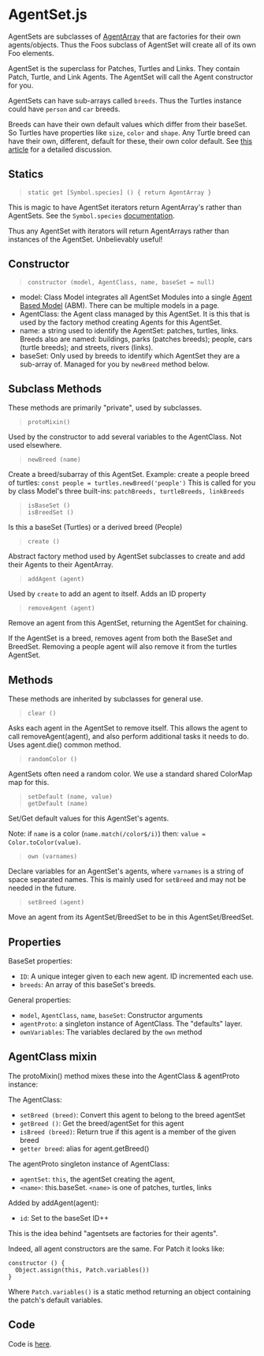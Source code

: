 # AgentSet.js

AgentSets are subclasses of [AgentArray](AgentArray.md) that are factories for their own agents/objects. Thus the Foos subclass of AgentSet will create all of its own Foo elements.

AgentSet is the superclass for Patches, Turtles and Links. They contain Patch, Turtle, and Link Agents. The AgentSet will call the Agent constructor for you.

AgentSets can have sub-arrays called `breeds`. Thus the Turtles instance could have `person` and `car` breeds.

Breeds can have their own default values which differ from their baseSet. So Turtles have properties like `size`, `color` and `shape`. Any Turtle breed can have their own, different, default for these, their own color default. See [this article](https://medium.com/dailyjs/two-headed-es6-classes-fe369c50b24) for a detailed discussion.

## Statics

> `static get [Symbol.species] () { return AgentArray }`

This is magic to have AgentSet iterators return AgentArray's rather than AgentSets. See the `Symbol.species` [documentation](https://developer.mozilla.org/en-US/docs/Web/JavaScript/Reference/Global_Objects/Symbol/species).

Thus any AgentSet with iterators will return AgentArrays rather than instances of the AgentSet. Unbelievably useful!

## Constructor

> `constructor (model, AgentClass, name, baseSet = null)`

* model: Class Model integrates all AgentSet Modules into a single [Agent Based Model](https://en.wikipedia.org/wiki/Agent-based_model) (ABM). There can be multiple models in a page.
* AgentClass: the Agent class managed by this AgentSet. It is this that is used by the factory method creating Agents for this AgentSet.
* name: a string used to identify the AgentSet: patches, turtles, links. Breeds also are named: buildings, parks (patches breeds); people, cars (turtle breeds); and streets, rivers (links).
* baseSet: Only used by breeds to identify which AgentSet they are a sub-array of. Managed for you by `newBreed` method below.

## Subclass Methods

These methods are primarily "private", used by subclasses.

> `protoMixin()`

Used by the constructor to add several variables to the AgentClass. Not used elsewhere.

> `newBreed (name)`

Create a breed/subarray of this AgentSet. Example: create a people breed of turtles:
`const people = turtles.newBreed('people')`
This is called for you by class Model's three built-ins:
`patchBreeds, turtleBreeds, linkBreeds`


> `isBaseSet ()` <br />
> `isBreedSet ()`

Is this a baseSet (Turtles) or a derived breed (People)

> `create ()`

Abstract factory method used by AgentSet subclasses to create and add their Agents to their AgentArray.

> `addAgent (agent)`

Used by `create` to add an agent to itself. Adds an ID property

> `removeAgent (agent)`

Remove an agent from this AgentSet, returning the AgentSet for chaining.

If the AgentSet is a breed, removes agent from both the BaseSet and BreedSet. Removing a people agent will also remove it from the turtles AgentSet.

## Methods

These methods are inherited by subclasses for general use.

> `clear ()`

Asks each agent in the AgentSet to remove itself. This allows the agent to call removeAgent(agent), and also perform additional tasks it needs to do. Uses agent.die() common method.

> `randomColor ()`

AgentSets often need a random color. We use a standard shared ColorMap map for this.

> `setDefault (name, value)` <br />
> `getDefault (name)`

Set/Get default values for this AgentSet's agents.

Note: if `name` is a color (`name.match(/color$/i)`) then: `value = Color.toColor(value)`.

> `own (varnames)`

Declare variables for an AgentSet's agents, where `varnames` is a string of space separated names. This is mainly used for `setBreed` and may not be needed in the future.

> `setBreed (agent)`

Move an agent from its AgentSet/BreedSet to be in this AgentSet/BreedSet.

## Properties

BaseSet properties:
* `ID`: A unique integer given to each new agent. ID incremented each use.
* `breeds`: An array of this baseSet's breeds.

General properties:
* `model`, `AgentClass`, `name`, `baseSet`: Constructor arguments
* `agentProto`: a singleton instance of AgentClass. The "defaults" layer.
* `ownVariables`: The variables declared by the `own` method

## AgentClass mixin

The protoMixin() method mixes these into the AgentClass & agentProto instance:

The AgentClass:
* `setBreed (breed)`: Convert this agent to belong to the breed agentSet
* `getBreed ()`: Get the breed/agentSet for this agent
* `isBreed (breed)`: Return true if this agent is a member of the given breed
* `getter breed`: alias for agent.getBreed()

The agentProto singleton instance of AgentClass:
* `agentSet`: `this`, the agentSet creating the agent,
* `<name>`: this.baseSet. `<name>` is one of patches, turtles, links

Added by addAgent(agent):
* `id`: Set to the baseSet ID++

This is the idea behind "agentsets are factories for their agents".

Indeed, all agent constructors are the same. For Patch it looks like:
```
constructor () {
  Object.assign(this, Patch.variables())
}
```
Where `Patch.variables()` is a static method returning an object containing the patch's default variables.


## Code

Code is [here](https://github.com/backspaces/asx/blob/master/src/AgentSet.js).
